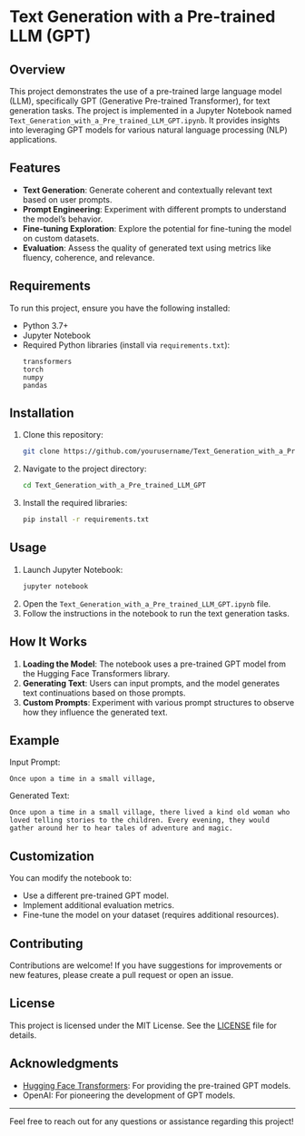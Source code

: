 # Text Generation with a Pre-trained LLM (GPT)

## Overview
This project demonstrates the use of a pre-trained large language model (LLM), specifically GPT (Generative Pre-trained Transformer), for text generation tasks. The project is implemented in a Jupyter Notebook named `Text_Generation_with_a_Pre_trained_LLM_GPT.ipynb`. It provides insights into leveraging GPT models for various natural language processing (NLP) applications.

## Features
- **Text Generation**: Generate coherent and contextually relevant text based on user prompts.
- **Prompt Engineering**: Experiment with different prompts to understand the model’s behavior.
- **Fine-tuning Exploration**: Explore the potential for fine-tuning the model on custom datasets.
- **Evaluation**: Assess the quality of generated text using metrics like fluency, coherence, and relevance.

## Requirements
To run this project, ensure you have the following installed:

- Python 3.7+
- Jupyter Notebook
- Required Python libraries (install via `requirements.txt`):
  ```
  transformers
  torch
  numpy
  pandas
  ```

## Installation
1. Clone this repository:
   ```bash
   git clone https://github.com/yourusername/Text_Generation_with_a_Pre_trained_LLM_GPT.git
   ```
2. Navigate to the project directory:
   ```bash
   cd Text_Generation_with_a_Pre_trained_LLM_GPT
   ```
3. Install the required libraries:
   ```bash
   pip install -r requirements.txt
   ```

## Usage
1. Launch Jupyter Notebook:
   ```bash
   jupyter notebook
   ```
2. Open the `Text_Generation_with_a_Pre_trained_LLM_GPT.ipynb` file.
3. Follow the instructions in the notebook to run the text generation tasks.

## How It Works
1. **Loading the Model**: The notebook uses a pre-trained GPT model from the Hugging Face Transformers library.
2. **Generating Text**: Users can input prompts, and the model generates text continuations based on those prompts.
3. **Custom Prompts**: Experiment with various prompt structures to observe how they influence the generated text.

## Example
Input Prompt:
```
Once upon a time in a small village,
```
Generated Text:
```
Once upon a time in a small village, there lived a kind old woman who loved telling stories to the children. Every evening, they would gather around her to hear tales of adventure and magic.
```

## Customization
You can modify the notebook to:
- Use a different pre-trained GPT model.
- Implement additional evaluation metrics.
- Fine-tune the model on your dataset (requires additional resources).

## Contributing
Contributions are welcome! If you have suggestions for improvements or new features, please create a pull request or open an issue.

## License
This project is licensed under the MIT License. See the [LICENSE](LICENSE) file for details.

## Acknowledgments
- [Hugging Face Transformers](https://huggingface.co/transformers/): For providing the pre-trained GPT models.
- OpenAI: For pioneering the development of GPT models.

---
Feel free to reach out for any questions or assistance regarding this project!

